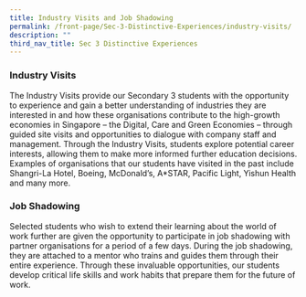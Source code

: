 ```yaml
---
title: Industry Visits and Job Shadowing
permalink: /front-page/Sec-3-Distinctive-Experiences/industry-visits/
description: ""
third_nav_title: Sec 3 Distinctive Experiences
---
```

### Industry Visits

The Industry Visits provide our Secondary 3 students with the opportunity to experience and gain a better understanding of industries they are interested in and how these organisations contribute to the high-growth economies in Singapore – the Digital, Care and Green Economies – through guided site visits and opportunities to dialogue with company staff and management. Through the Industry Visits, students explore potential career interests, allowing them to make more informed further education decisions. Examples of organisations that our students have visited in the past include Shangri-La Hotel, Boeing, McDonald’s, A*STAR, Pacific Light, Yishun Health and many more.

### Job Shadowing

Selected students who wish to extend their learning about the world of work further are given the opportunity to participate in job shadowing with partner organisations for a period of a few days. During the job shadowing, they are attached to a mentor who trains and guides them through their entire experience. Through these invaluable opportunities, our students develop critical life skills and work habits that prepare them for the future of work.

